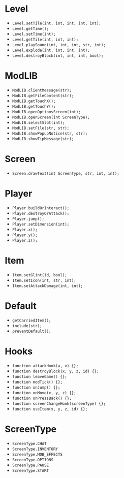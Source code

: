 # Level
* ` Level.setTile(int, int, int, int, int); `
* ` Level.getTime(); `
* ` Level.setTime(int); `
* ` Level.getTile(int, int, int); `
* ` Level.playSound(int, int, int, str, int); `
* ` Level.explode(int, int, int, int); `
* ` Level.destroyBlock(int, int, int, bool); `


# ModLIB
* ` ModLIB.clientMessage(str); `
* ` ModLIB.getFileContent(str); `
* ` ModLIB.getTouchX(); `
* ` ModLIB.getTouchY(); `
* ` ModLIB.openOptionsScreen(int); `
* ` ModLIB.openScreen(int ScreenType); `
* ` ModLIB.selectSlot(int); `
* ` ModLIB.setFile(str, str); `
* ` ModLIB.showPopupNotice(str, str); `
* ` ModLIB.showTipMessage(str); `

# Screen
* ` Screen.drawText(int ScreenType, str, int, int); `

# Player
* ` Player.buildOrInteract(); `
* ` Player.destroyOrAttack(); `
* ` Player.jump(); `
* ` Player.setDimension(int); `
* ` Player.x(); `
* ` Player.y(); `
* ` Player.z(); `

# Item
* ` Item.setGlint(id, bool); `
* ` Item.setIcon(int, str, int); `
* ` Item.setAttackDamage(int, int); `

# Default
* ` getCarriedItem(); `
* ` include(str); `
* ` preventDefault(); `

# Hooks
* ` function attackHook(a, v) {}; `
* ` function destroyBlock(x, y, z, id) {}; `
* ` function leaveGame() {}; `
* ` function modTick() {}; `
* ` function onJump() {}; `
* ` function onMove(x, y, z) {}; `
* ` function onPressBack() {}; `
* ` function screenChangeHook(screenType) {}; `
* ` function useItem(x, y, z, id) {}; `

# ScreenType
* ` ScreenType.CHAT `
* ` ScreenType.INVENTORY `
* ` ScreenType.MOB_EFFECTS `
* ` ScreenType.OPTIONS `
* ` ScreenType.PAUSE `
* ` ScreenType.START `
